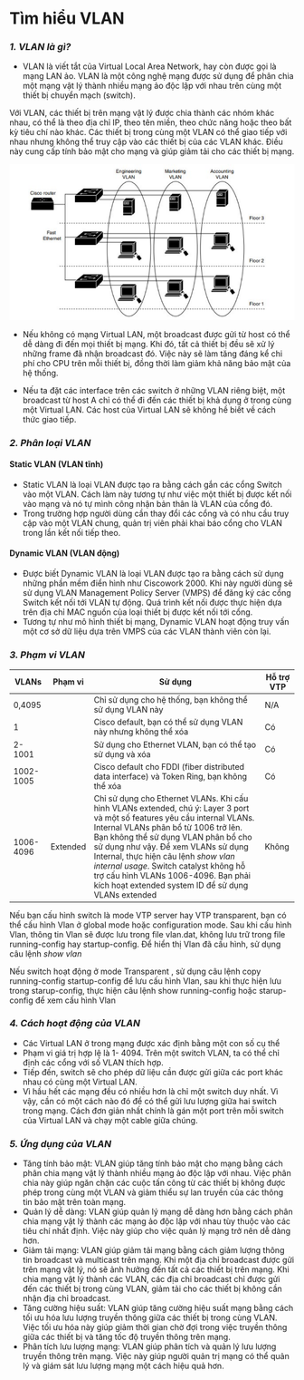 # Tìm hiểu VLAN  

### _1. VLAN là gì?_

- VLAN là viết tắt của Virtual Local Area Network, hay còn được gọi là mạng LAN ảo. VLAN là một công nghệ mạng được sử dụng để phân chia một mạng vật lý thành nhiều mạng ảo độc lập với nhau trên cùng một thiết bị chuyển mạch (switch).

Với VLAN, các thiết bị trên mạng vật lý được chia thành các nhóm khác nhau, có thể là theo địa chỉ IP, theo tên miền, theo chức năng hoặc theo bất kỳ tiêu chí nào khác. Các thiết bị trong cùng một VLAN có thể giao tiếp với nhau nhưng không thể truy cập vào các thiết bị của các VLAN khác. Điều này cung cấp tính bảo mật cho mạng và giúp giảm tải cho các thiết bị mạng.

![VLAN](../Images/VLAN.png)

- Nếu không có mạng Virtual LAN, một broadcast được gửi từ host có thể dễ dàng đi đến mọi thiết bị mạng. Khi đó, tất cả thiết bị đều sẽ xử lý những frame đã nhận broadcast đó. Việc này sẽ làm tăng đáng kể chi phí cho CPU trên mỗi thiết bị, đồng thời làm giảm khả năng bảo mật của hệ thống.

- Nếu ta đặt các interface trên các switch ở những VLAN riêng biệt, một broadcast từ host A chỉ có thể đi đến các thiết bị khả dụng ở trong cùng một Virtual LAN. Các host của Virtual LAN sẽ không hề biết về cách thức giao tiếp.

### _2. Phân loại VLAN_

#### Static VLAN (VLAN tĩnh)

- Static VLAN là loại VLAN được tạo ra bằng cách gắn các cổng Switch vào một VLAN. Cách làm này tương tự như việc một thiết bị được kết nối vào mạng và nó tự mình công nhận bản thân là VLAN của cổng đó.
- Trong trường hợp người dùng cần thay đổi các cổng và có nhu cầu truy cập vào một VLAN chung, quản trị viên phải khai báo cổng cho VLAN trong lần kết nối tiếp theo.

#### Dynamic VLAN (VLAN động)

- Được biết Dynamic VLAN là loại VLAN được tạo ra bằng cách sử dụng những phần mềm điển hình như Ciscowork 2000. Khi này người dùng sẽ sử dụng VLAN Management Policy Server (VMPS) để đăng ký các cổng Switch kết nối tới VLAN tự động. Quá trình kết nối được thực hiện dựa trên địa chỉ MAC nguồn của loại thiết bị được kết nối tới cổng.
- Tương tự như mô hình thiết bị mạng, Dynamic VLAN hoạt động truy vấn một cơ sở dữ liệu dựa trên VMPS của các VLAN thành viên còn lại.

### _3. Phạm vi VLAN_

| VLANs | Phạm vi | Sử dụng | Hỗ trợ VTP |
|-------|---------|---------|------------|
| 0,4095 |  | Chỉ sử dụng cho hệ thống, bạn không thể sử dụng VLAN này | N/A |
| 1 |  | Cisco default, bạn có thể sử dụng VLAN này nhưng không thể xóa | Có |
| 2-1001 | | Sử dụng cho Ethernet VLAN, bạn có thể tạo sử dụng và xóa | Có |
| 1002-1005 |  | Cisco default cho FDDI (fiber distributed data interface) và Token Ring, bạn không thể xóa | Có |
| 1006-4096 | Extended | Chỉ sử dụng cho Ethernet VLANs. Khi cấu hình VLANs extended, chú ý: Layer 3 port và một số features yêu cầu internal VLANs. Internal VLANs phân bổ từ 1006 trở lên. Bạn không thể sử dụng VLAN phân bổ cho sử dụng như vậy. Để xem VLANs sử dụng Internal, thực hiện câu lệnh _show vlan internal usage_. Switch catalyst không hỗ trợ cấu hình VLANs 1006-4096. Bạn phải kích hoạt extended system ID để sử dụng VLANs extended | Không |

Nếu bạn cấu hình switch là mode VTP server hay VTP transparent, bạn có thể cấu hình Vlan ở global mode hoặc configuration mode. Sau khi cấu hình Vlan, thông tin Vlan sẽ được lưu trong file vlan.dat, không lưu trữ trong file running-config hay startup-config. Để hiển thị Vlan đã cấu hình, sử dụng câu lệnh _show vlan_ 

Nếu switch hoạt động ở mode Transparent , sử dụng câu lệnh copy running-config startup-config để lưu cấu hình Vlan, sau khi thực hiện lưu trong starup-config, thực hiện câu lệnh show running-config hoặc starup-config để xem cấu hình Vlan

### _4. Cách hoạt động của VLAN_

- Các Virtual LAN ở trong mạng được xác định bằng một con số cụ thể
- Phạm vi giá trị hợp lệ là 1- 4094. Trên một switch VLAN, ta có thể chỉ định các cổng với số VLAN thích hợp.
- Tiếp đến, switch sẽ cho phép dữ liệu cần được gửi giữa các port khác nhau có cùng một Virtual LAN.
- Vì hầu hết các mạng đều có nhiều hơn là chỉ một switch duy nhất. Vì vậy, cần có một cách nào đó để có thể gửi lưu lượng giữa hai switch trong mạng. Cách đơn giản nhất chính là gán một port trên mỗi switch của Virtual LAN và chạy một cable giữa chúng.

### _5. Ứng dụng của VLAN_ 

- Tăng tính bảo mật: VLAN giúp tăng tính bảo mật cho mạng bằng cách phân chia mạng vật lý thành nhiều mạng ảo độc lập với nhau. Việc phân chia này giúp ngăn chặn các cuộc tấn công từ các thiết bị không được phép trong cùng một VLAN và giảm thiểu sự lan truyền của các thông tin bảo mật trên toàn mạng.
- Quản lý dễ dàng: VLAN giúp quản lý mạng dễ dàng hơn bằng cách phân chia mạng vật lý thành các mạng ảo độc lập với nhau tùy thuộc vào các tiêu chí nhất định. Việc này giúp cho việc quản lý mạng trở nên dễ dàng hơn.
- Giảm tải mạng: VLAN giúp giảm tải mạng bằng cách giảm lượng thông tin broadcast và multicast trên mạng. Khi một địa chỉ broadcast được gửi trên mạng vật lý, nó sẽ ảnh hưởng đến tất cả các thiết bị trên mạng. Khi chia mạng vật lý thành các VLAN, các địa chỉ broadcast chỉ được gửi đến các thiết bị trong cùng VLAN, giảm tải cho các thiết bị không cần nhận địa chỉ broadcast.
- Tăng cường hiệu suất: VLAN giúp tăng cường hiệu suất mạng bằng cách tối ưu hóa lưu lượng truyền thông giữa các thiết bị trong cùng VLAN. Việc tối ưu hóa này giúp giảm thời gian chờ đợi trong việc truyền thông giữa các thiết bị và tăng tốc độ truyền thông trên mạng.
- Phân tích lưu lượng mạng: VLAN giúp phân tích và quản lý lưu lượng truyền thông trên mạng. Việc này giúp người quản trị mạng có thể quản lý và giám sát lưu lượng mạng một cách hiệu quả hơn.